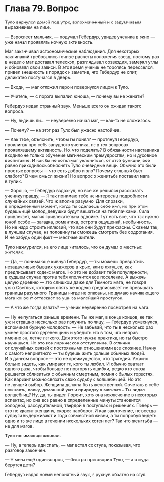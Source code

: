 # Глава 79. Вопрос

Туло вернулся домой под утро, взлохмаченный и с задумчивым выражением на лице.

— Взрослеет мальчик, — подумал Гебердур, увидев ученика в окно — уже начал проявлять ночную активность.

Маг заканчивал астрономические наблюдения. Для некоторых заклинаний требовались точные расчеты положения звезд, поэтому раз в неделю маг доставал телескоп, разглядывал созвездия, замерял углы и обновлял свои записи. В это время ученик не торопясь переоделся, привел внешность в порядок и заметив, что Гебердур не спит, деликатно постучался в дверь.

— Входи, — маг отложил перо и повернулся лицом к Туло.

— Учитель, — с порога выпалил юноша, — почему вы не женаты?

Гебердур издал странный звук. Меньше всего он ожидал такого вопроса.

— Ну, видишь ли... — неуверенно начал маг, — как-то не сложилось.

— Почему? — на этот раз Туло был ужасно настойчив.

— Как тебе, объяснить, чтобы ты понял? — протянул Гебердур, проклиная про себя занудного ученика, не в тех вопросах проявлявшему активность. Но, что поделать? В обязанности наставника входило не только обучение магическим премудростям, но и духовное воспитание. И как бы не хотел маг уклониться, от этой функции, все равно приходилось объяснять Туло очевидные вещи. Обычно это были простые вопросы — что есть добро и зло? Почему сильный бьет слабого? В чем смысл жизни? Но вопрос о женитьбе поставил мага в тупик.

— Хорошо, — Гебердур вздохнул, но все же решился рассказать ученику правду, — Я так понимаю тебе не интересны подробности случайных связей. Что ж вполне разумно. Для справки, в определенный момент, когда ты сделаешь себе имя, но при этом будешь ещё молод, девушки будут вешаться на тебя пачками. Сила привлекает, магия привлекательна вдвойне. Тут есть все, что так нужно юной особе — загадка, романтика, острота ощущений, необычность. Но не надо строить иллюзий, что все они будут прекрасны. Скажем так, в лучшем случае, на половину ты сможешь смотреть без содрогания. И не забудь один факт — местные жители.

Туло нахмурился, на его лице читалось, что он думал о местных жителях.

— Да, — понимающе кивнул Гебердур, — ты можешь превратить незадачливых бывших ухажеров в крыс, или в лягушек, как предписывает кодекс магов. Но это не добавит тебе популярности, в худшем случае против тебя ополчится все поселение. А выжечь целую деревню — это слишком даже для Темного мага, не говоря уж о Светлых, которым опять же кодекс предписывает не превышать границы разумного. Границы нигде не описаны, но думаю начинающего мага конвент оттаскает за уши за малейший проступок. 

— А что же тогда делать? — ученик неуверенно посмотрел на мага.

— Ну не пугаться раньше времени. Ты же маг, в конце концов, не так уж и страшно несколько раз получить по лицу, — Гебердур усмехнулся, вспоминая бурную молодость, — Не забывай, что ты в несколько раз умнее простого деревенщины и убедить его в том, что неправ именно он, легче легкого. Для этого нужна практика, но ты быстро научишься. Но это все лирическое отступление. В отличие от случайных связей с постоянными отношениями все сложнее. Начну с самого неприятного — ты будешь жить дольше обычных людей. И в данном вопросе — это не преимущество, это трагедия. Ужасно больно видеть, как умирают те, кого ты любил. И обычно хватает одного раза, чтобы больше не повторять ошибки, редко кто снова решается сблизиться с обычным смертным, помня о былых горестях. Как вариант можно связать свою судьбу с волшебницей. Но это не лучший выбор. Женщина должна быть женственной. Сочетать в себе нежность, ласку, домашний уют и природную мягкость. Ты видел волшебниц? Ну, да, ты видел Лореит, хотя она исключение в некоторых аспектах, но она все равно в определенные минуты становится холодной, рассудительной, твердой в поступках и решениях. Поверь — это не красит женщину, скорее наоборот. И как заключение, не всегда супруги выдерживают и года совместной жизни, а ты попробуй видеть одно и то же лицо в течении нескольких сотен лет? Так что женитьба — не для магов.

Туло понимающе закивал.

— Ну, а теперь иди спать, — маг встал со стула, показывая, что разговор закончен.

— У меня ещё один вопрос, — быстро проговорил Туло, — а откуда берутся дети?

Гебердур издал новый непонятный звук, в рухнув обратно на стул.

